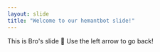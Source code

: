 ```yaml
---
layout: slide
title: "Welcome to our hemantbot slide!"
---
```


This is Bro's slide :tada:
Use the left arrow to go back!
